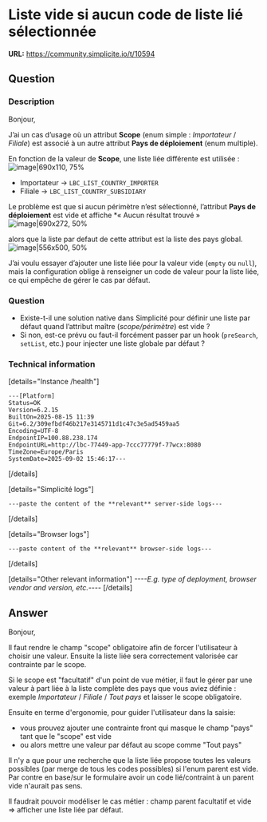 # Liste vide si aucun code de liste lié sélectionnée

**URL:** https://community.simplicite.io/t/10594

## Question
### Description

Bonjour,

J’ai un cas d’usage où un attribut **Scope** (enum simple : *Importateur* / *Filiale*) est associé à un autre attribut **Pays de déploiement** (enum multiple).

En fonction de la valeur de **Scope**, une liste liée différente est utilisée :
![image|690x110, 75%](upload://xUOfYllcNroDsYqYvGA6XZa0kxa.png)


* Importateur → `LBC_LIST_COUNTRY_IMPORTER`
* Filiale → `LBC_LIST_COUNTRY_SUBSIDIARY`

Le problème est que si aucun périmètre n’est sélectionné, l’attribut **Pays de déploiement** est vide et affiche *« Aucun résultat trouvé » 
![image|690x272, 50%](upload://9KHJ4eDwbGhlAKM2H5lvLJJW5aK.png)

alors que la liste par defaut de cette attribut est la liste des pays global.
![image|556x500, 50%](upload://44zSjAdSlDApDR1S7ZjhFu0Z0Xd.png)



J’ai voulu essayer d’ajouter une liste liée pour la valeur vide (`empty` ou `null`), mais la configuration oblige à renseigner un code de valeur pour la liste liée, ce qui empêche de gérer le cas par défaut.

### Question

* Existe-t-il une solution native dans Simplicité pour définir une liste par défaut quand l’attribut maître (*scope/périmètre*) est vide ?
* Si non, est-ce prévu ou faut-il forcément passer par un hook (`preSearch`, `setList`, etc.) pour injecter une liste globale par défaut ?

### Technical information

[details="Instance /health"]
```text
---[Platform]
Status=OK
Version=6.2.15
BuiltOn=2025-08-15 11:39
Git=6.2/309efbdf46b217e3145711d1c47c3e5ad5459aa5
Encoding=UTF-8
EndpointIP=100.88.238.174
EndpointURL=http://lbc-77449-app-7ccc77779f-77wcx:8080
TimeZone=Europe/Paris
SystemDate=2025-09-02 15:46:17---
```
[/details]

[details="Simplicité logs"]
```text
---paste the content of the **relevant** server-side logs---
```
[/details]

[details="Browser logs"]
```text
---paste content of the **relevant** browser-side logs---
```
[/details]

[details="Other relevant information"]
*----E.g. type of deployment, browser vendor and version, etc.----*
[/details]

## Answer
Bonjour,

Il faut rendre le champ "scope" obligatoire afin de forcer l'utilisateur à choisir une valeur.
Ensuite la liste liée sera correctement valorisée car contrainte par le scope. 

Si le scope est "facultatif" d'un point de vue métier, il faut le gérer par une valeur à part liée à la liste complète des pays que vous aviez définie : exemple *Importateur* / *Filiale* / *Tout pays* et laisser le scope obligatoire.

Ensuite en terme d'ergonomie, pour guider l'utilisateur dans la saisie:
- vous prouvez ajouter une contrainte front qui masque le champ "pays" tant que le "scope" est vide
- ou alors mettre une valeur par défaut au scope comme "Tout pays"

Il n'y a que pour une recherche que la liste liée propose toutes les valeurs possibles (par merge de tous les codes possibles) si l'enum parent est vide. Par contre en base/sur le formulaire avoir un code lié/contraint à un parent vide n'aurait pas sens.

Il faudrait pouvoir modéliser le cas métier : champ parent facultatif et vide => afficher une liste liée par défaut.
